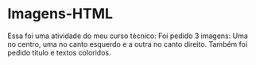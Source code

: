# Imagens-HTML
Essa foi uma atividade do meu curso técnico: Foi pedido 3 imagens: Uma no centro, uma no canto esquerdo e a outra no canto direito. Também foi pedido titulo e textos coloridos.
